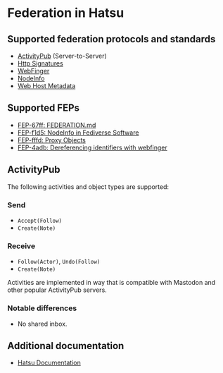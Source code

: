 # Federation in Hatsu

## Supported federation protocols and standards

- [ActivityPub](https://www.w3.org/TR/activitypub/) (Server-to-Server)
- [Http Signatures](https://datatracker.ietf.org/doc/html/draft-cavage-http-signatures)
- [WebFinger](https://webfinger.net/)
- [NodeInfo](https://nodeinfo.diaspora.software/)
- [Web Host Metadata](https://datatracker.ietf.org/doc/html/rfc6415)

## Supported FEPs

- [FEP-67ff: FEDERATION.md](https://codeberg.org/fediverse/fep/src/branch/main/fep/67ff/fep-67ff.md)
- [FEP-f1d5: NodeInfo in Fediverse Software](https://codeberg.org/fediverse/fep/src/branch/main/fep/f1d5/fep-f1d5.md)
- [FEP-fffd: Proxy Objects](https://codeberg.org/fediverse/fep/src/branch/main/fep/fffd/fep-fffd.md)
- [FEP-4adb: Dereferencing identifiers with webfinger](https://codeberg.org/fediverse/fep/src/branch/main/fep/4adb/fep-4adb.md)

## ActivityPub

The following activities and object types are supported:

### Send

- `Accept(Follow)`
- `Create(Note)`

<!-- - `Create(Note)`, `Update(Note)`, `Delete(Note)` -->

### Receive

- `Follow(Actor)`, `Undo(Follow)`
- `Create(Note)`

<!-- - `Create(Note)`, `Update(Note)`, `Delete(Note)` -->
<!-- - `Like(Note)`, `Undo(Like)` -->
<!-- - `Announce(Note)`, `Undo(Announce)` -->

Activities are implemented in way that is compatible with Mastodon and other
popular ActivityPub servers.

### Notable differences

- No shared inbox.

## Additional documentation

- [Hatsu Documentation](https://hatsu.cli.rs)
